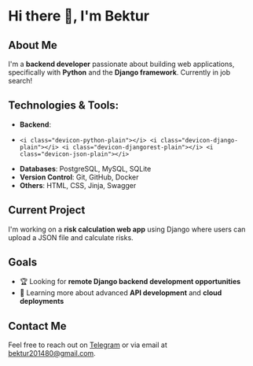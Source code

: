 # Hi there 👋, I'm Bektur

## About Me
I'm a **backend developer** passionate about building web applications, specifically with **Python** and the **Django framework**. Currently in job search!

## Technologies & Tools:
- **Backend**:
-     <i class="devicon-python-plain"></i> <i class="devicon-django-plain"></i> <i class="devicon-djangorest-plain"></i> <i class="devicon-json-plain"></i>
- **Databases**: PostgreSQL, MySQL, SQLite
- **Version Control**: Git, GitHub, Docker
- **Others**: HTML, CSS, Jinja, Swagger

## Current Project
I'm working on a **risk calculation web app** using Django where users can upload a JSON file and calculate risks.

## Goals
- 🏆 Looking for **remote Django backend development opportunities**
- 🌱 Learning more about advanced **API development** and **cloud deployments**

## Contact Me
Feel free to reach out on [Telegram](https://web.telegram.org/a/#863576587) or via email at [bektur201480@gmail.com](mailto:bektur201480@gmail.com).
<link rel="stylesheet" type='text/css' href="https://cdn.jsdelivr.net/gh/devicons/devicon@latest/devicon.min.css" />
